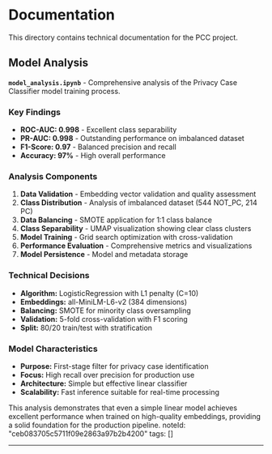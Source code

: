 # Documentation

This directory contains technical documentation for the PCC project.

## Model Analysis

**`model_analysis.ipynb`** - Comprehensive analysis of the Privacy Case Classifier model training process.

### Key Findings

- **ROC-AUC: 0.998** - Excellent class separability
- **PR-AUC: 0.998** - Outstanding performance on imbalanced dataset  
- **F1-Score: 0.97** - Balanced precision and recall
- **Accuracy: 97%** - High overall performance

### Analysis Components

1. **Data Validation** - Embedding vector validation and quality assessment
2. **Class Distribution** - Analysis of imbalanced dataset (544 NOT_PC, 214 PC)
3. **Data Balancing** - SMOTE application for 1:1 class balance
4. **Class Separability** - UMAP visualization showing clear class clusters
5. **Model Training** - Grid search optimization with cross-validation
6. **Performance Evaluation** - Comprehensive metrics and visualizations
7. **Model Persistence** - Model and metadata storage

### Technical Decisions

- **Algorithm:** LogisticRegression with L1 penalty (C=10)
- **Embeddings:** all-MiniLM-L6-v2 (384 dimensions)
- **Balancing:** SMOTE for minority class oversampling
- **Validation:** 5-fold cross-validation with F1 scoring
- **Split:** 80/20 train/test with stratification

### Model Characteristics

- **Purpose:** First-stage filter for privacy case identification
- **Focus:** High recall over precision for production use
- **Architecture:** Simple but effective linear classifier
- **Scalability:** Fast inference suitable for real-time processing

This analysis demonstrates that even a simple linear model achieves excellent performance when trained on high-quality embeddings, providing a solid foundation for the production pipeline. 
noteId: "ceb083705c5711f09e2863a97b2b4200"
tags: []

---

 